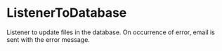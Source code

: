 # ListenerToDatabase
Listener to update files in the database. On occurrence of error, email is sent with the error message.
